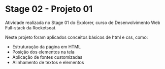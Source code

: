 # Stage 02 - Projeto 01
Atividade realizada no Stage 01 do Explorer, curso de Desenvolvimento Web Full-stack da Rocketseat.

Neste projeto foram aplicados conceitos básicos de html e css, como:
- Estruturação da página em HTML
- Posição dos elementos na tela
- Aplicação de fontes customizadas
- Alinhamento de textos e elementos
